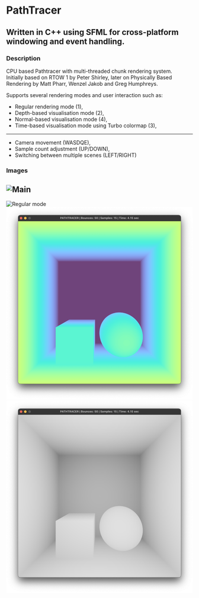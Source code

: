 # PathTracer
## Written in C++ using SFML for cross-platform windowing and event handling.

### Description
CPU based Pathtracer with multi-threaded chunk rendering system.  
Initially based on RTOW 1 by Peter Shirley, later on Physically Based Rendering by Matt Pharr, Wenzel Jakob and Greg Humphreys.

Supports several rendering modes and user interaction such as:
- Regular rendering mode (1),
- Depth-based visualisation mode (2),
- Normal-based visualisation mode (4),
- Time-based visualisation mode using Turbo colormap (3),
---
- Camera movement (WASDQE),
- Sample count adjustment (UP/DOWN),
- Switching between multiple scenes (LEFT/RIGHT)

### Images
![Main](Images/Promo.png)
---
![Regular mode](Images/Regular.png)
![Time mode](Images/TimeBased.png)
![Depth mode](Images/Depth.png)



